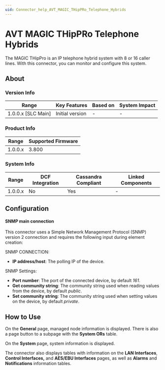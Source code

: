 ```yaml
---
uid: Connector_help_AVT_MAGIC_THipPRo_Telephone_Hybrids
---
```


# AVT MAGIC THipPRo Telephone Hybrids

The MAGIC THipPro is an IP telephone hybrid system with 8 or 16 caller lines. With this connector, you can monitor and configure this system.

## About

### Version Info

| Range                | Key Features     | Based on     | System Impact     |
|----------------------|------------------|--------------|-------------------|
| 1.0.0.x [SLC Main]   | Initial version  | -            | -                 |

### Product Info

| Range     | Supported Firmware     |
|-----------|------------------------|
| 1.0.0.x   | 3.800                  |

### System Info

| Range     | DCF Integration     | Cassandra Compliant     | Linked Components     |
|-----------|---------------------|-------------------------|-----------------------|
| 1.0.0.x   | No                  | Yes                     | -                     |

## Configuration

#### SNMP main connection

This connector uses a Simple Network Management Protocol (SNMP) version 2 connection and requires the following input during element creation:

SNMP CONNECTION:

- **IP address/host**: The polling IP of the device.

SNMP Settings:

- **Port number**: The port of the connected device, by default *161*.
- **Get community string**: The community string used when reading values from the device, by default *public*.
- **Set community string**: The community string used when setting values on the device, by default *private*.

## How to Use

On the **General** page, managed node information is displayed. There is also a page button to a subpage with the **System ORs** table.

On the **System** page, system information is displayed.

The connector also displays tables with information on the **LAN Interfaces**, **Control Interfaces,** and **AES/EBU Interfaces** pages, as well as **Alarms** and **Notifications** information tables.
